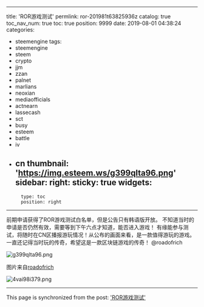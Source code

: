 
---
title: 'ROR游戏测试'
permlink: ror-201981t63825936z
catalog: true
toc_nav_num: true
toc: true
position: 9999
date: 2019-08-01 04:38:24
categories:
- steemengine
tags:
- steemengine
- steem
- crypto
- jjm
- zzan
- palnet
- marlians
- neoxian
- mediaofficials
- actnearn
- lassecash
- sct
- busy
- esteem
- battle
- iv
- cn
thumbnail: 'https://img.esteem.ws/g399qlta96.png'
sidebar:
    right:
        sticky: true
widgets:
    -
        type: toc
        position: right
---


前期申请获得了ROR游戏测试白名单，但是公告只有韩语版开放。
不知道当时的申请是否仍然有效，需要等到下午六点才知道，能否进入游戏！
有缘能参与测试，将随时在CN区播报游玩情况！从公布的画面来看，是一款值得游玩的游戏。一直还记得当时玩的传奇，希望这是一款区块链游戏的传奇！
@roadofrich

![g399qlta96.png](https://img.esteem.ws/g399qlta96.png)

图片来自[roadofrich](https://staging.busy.org/@roadofrich/8-1-ror-rors)

![4vai98i379.png](https://img.esteem.ws/4vai98i379.png)

- - -

This page is synchronized from the post: ['ROR游戏测试'](https://steemit.com/@m18207319997/ror-201981t63825936z)
